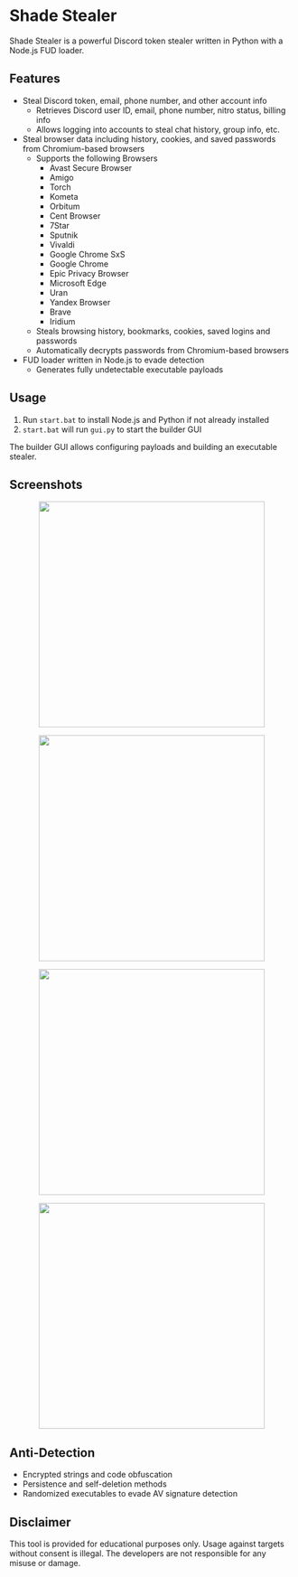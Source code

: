 # Shade Stealer

Shade Stealer is a powerful Discord token stealer written in Python with a Node.js FUD loader.

## Features

- Steal Discord token, email, phone number, and other account info
    - Retrieves Discord user ID, email, phone number, nitro status, billing info
    - Allows logging into accounts to steal chat history, group info, etc.
- Steal browser data including history, cookies, and saved passwords from Chromium-based browsers
    - Supports the following Browsers
        - Avast Secure Browser
        - Amigo
        - Torch
        - Kometa  
        - Orbitum
        - Cent Browser
        - 7Star
        - Sputnik
        - Vivaldi
        - Google Chrome SxS
        - Google Chrome
        - Epic Privacy Browser
        - Microsoft Edge
        - Uran
        - Yandex Browser
        - Brave 
        - Iridium
    - Steals browsing history, bookmarks, cookies, saved logins and passwords
    - Automatically decrypts passwords from Chromium-based browsers
- FUD loader written in Node.js to evade detection
    - Generates fully undetectable executable payloads

## Usage

1. Run `start.bat` to install Node.js and Python if not already installed
2. `start.bat` will run `gui.py` to start the builder GUI  

The builder GUI allows configuring payloads and building an executable stealer.

## Screenshots

<p align="center">
  <img src="https://i.imgur.com/lA2WRGO.png" width="400" />
</p>

<p align="center">  
  <img src="https://i.imgur.com/LPCSybN.png" width="400" />
</p>

<p align="center">
  <img src="https://i.imgur.com/gy2mIZu.png" width="400" /> 
</p>

<p align="center">
  <img src="https://i.imgur.com/suQOICP.png" width="400" />
</p>


## Anti-Detection

- Encrypted strings and code obfuscation
- Persistence and self-deletion methods
- Randomized executables to evade AV signature detection

## Disclaimer 

This tool is provided for educational purposes only. Usage against targets without consent is illegal. The developers are not responsible for any misuse or damage.
